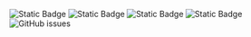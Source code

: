 ![Static Badge](https://img.shields.io/badge/blacklists-61-000000) ![Static Badge](https://img.shields.io/badge/blacklisted-2939931-cc0000) ![Static Badge](https://img.shields.io/badge/whitelisted-2254-00CC00) ![Static Badge](https://img.shields.io/badge/streaming_blacklist-28107-000000) ![GitHub issues](https://img.shields.io/github/issues/fabriziosalmi/blacklists)
